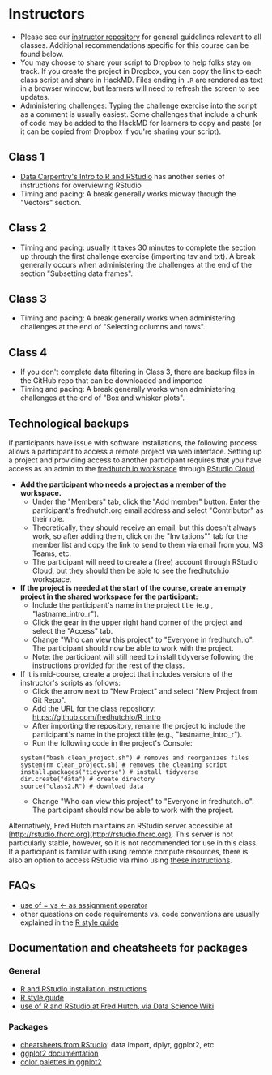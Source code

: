 # Instructors

- Please see our [instructor repository](https://github.com/fredhutchio/instructors) for general guidelines relevant to all classes. Additional recommendations specific for this course can be found below.
- You may choose to share your script to Dropbox to help folks stay on track. If you create the project in Dropbox, you can copy the link to each class script and share in HackMD. Files ending in `.R` are rendered as text in a browser window, but learners will need to refresh the screen to see updates.
- Administering challenges: Typing the challenge exercise into the script as a comment is usually easiest. Some challenges that include a chunk of code may be added to the HackMD for learners to copy and paste (or it can be copied from Dropbox if you're sharing your script). 

## Class 1

- [Data Carpentry's Intro to R and RStudio](https://datacarpentry.org/R-ecology-lesson/00-before-we-start.html) has another series of instructions for overviewing RStudio
- Timing and pacing: A break generally works midway through the "Vectors" section.

## Class 2

- Timing and pacing: usually it takes 30 minutes to complete the section up through the first challenge exercise (importing tsv and txt). A break generally occurs when administering the challenges at the end of the section "Subsetting data frames".

## Class 3

- Timing and pacing: A break generally works when administering challenges at the end of "Selecting columns and rows".

## Class 4

- If you don't complete data filtering in Class 3, there are backup files in the GitHub repo that can be downloaded and imported
- Timing and pacing: A break generally works when administering challenges at the end of "Box and whisker plots".

## Technological backups

If participants have issue with software installations, 
the following process allows a participant to access a remote project via web interface. 
Setting up a project and providing access to another participant requires that you have access as an admin to the 
[fredhutch.io workspace](https://rstudio.cloud/spaces/61922/projects) 
through [RStudio Cloud](https://rstudio.cloud/)

- **Add the participant who needs a project as a member of the workspace.** 
  - Under the "Members" tab,
  click the "Add member" button.
  Enter the participant's fredhutch.org email address and select "Contributor" as their role.
  - Theoretically, they should receive an email,
  but this doesn't always work,
  so after adding them,
  click on the "Invitations"" tab for the member list and copy the link to send to them via email from you, MS Teams, etc.
  - The participant will need to create a (free) account through RStudio Cloud,
  but they should then be able to see the fredhutch.io workspace.
- **If the project is needed at the start of the course, 
create an empty project in the shared workspace for the participant:**
  - Include the participant's name in the project title 
  (e.g., "lastname_intro_r").
  - Click the gear in the upper right hand corner of the project and select the "Access" tab. 
  - Change "Who can view this project" to "Everyone in fredhutch.io". 
  The participant should now be able to work with the project.
  - Note: the participant will still need to install tidyverse following the instructions provided for the rest of the class.
- If it is mid-course, 
create a project that includes versions of the instructor's scripts as follows:
  - Click the arrow next to "New Project" and select "New Project from Git Repo".
  - Add the URL for the class repository: https://github.com/fredhutchio/R_intro
  - After importing the repository, 
  rename the project to include the participant's name in the project title 
  (e.g., "lastname_intro_r").
  - Run the following code in the project's Console:
  ```
  system("bash clean_project.sh") # removes and reorganizes files
  system(rm clean_project.sh) # removes the cleaning script
  install.packages("tidyverse") # install tidyverse
  dir.create("data") # create directory
  source("class2.R") # download data
  ```
  - Change "Who can view this project" to "Everyone in fredhutch.io".
  The participant should now be able to work with the project.

Alternatively, Fred Hutch maintains an RStudio server accessible at [http://rstudio.fhcrc.org](http://rstudio.fhcrc.org). 
This server is not particularly stable, however,
so it is not recommended for use in this class. 
If a participant is familiar with using remote compute resources,
there is also an option to access RStudio via rhino using 
[these instructions](https://sciwiki.fredhutch.org/scicomputing/software_R/#run-rstudio-server-on-an-hpc-machine).

## FAQs

- [use of = vs <- as assignment operator](https://stackoverflow.com/questions/1741820/what-are-the-differences-between-and-in-r)
- other questions on code requirements vs. code conventions are usually explained in the [R style guide](http://adv-r.had.co.nz/Style.html)

## Documentation and cheatsheets for packages

### General
- [R and RStudio installation instructions](http://www.fredhutch.io/software/)
- [R style guide](http://adv-r.had.co.nz/Style.html)
- [use of R and RStudio at Fred Hutch, via Data Science Wiki](https://sciwiki.fredhutch.org/scicomputing/software_R/)

### Packages
- [cheatsheets from RStudio](https://www.rstudio.com/resources/cheatsheets/): data import, dplyr, ggplot2, etc
- [ggplot2 documentation](https://ggplot2.tidyverse.org)
- [color palettes in ggplot2](http://www.cookbook-r.com/Graphs/Colors_(ggplot2)/)
